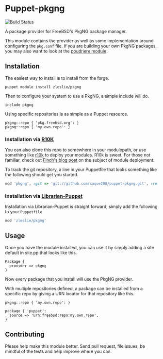 Puppet-pkgng
===

[![Build Status](https://travis-ci.org/xaque208/puppet-pkgng.png)](https://travis-ci.org/xaque208/puppet-pkgng)


A package provider for FreeBSD's PkgNG package manager.

This module contains the provider as well as some implementation around
configuring the `pkg.conf` file.  If you are building your own PkgNG packages,
you may also want to look at the [poudriere
module](https://github.com/xaque208/puppet-poudriere).

## Installation

The easiest way to install is to install from the forge.

```
puppet module install zleslie/pkgng
```

Then to configure your system to use a PkgNG, a simple include will do.

```Puppet
include pkgng
```

Using specific repositories is as simple as a Puppet resource.

```Puppet
pkgng::repo { 'pkg.freebsd.org': }
pkgng::repo { 'my.own.repo': }
```

### Installation via [R10K](https://github.com/adrienthebo/r10k)

You can also clone this repo to somewhere in your modulepath, or use something
like [r10k](https://github.com/adrienthebo/r10k) to deploy your modules.  R10k
is sweet.  For those not familiar, check out [Finch's blog
post](http://somethingsinistral.net/blog/rethinking-puppet-deployment/) on the
subject of module deployment.

To track the git repository, a line in your Puppetfile that looks something
like the following should get you started.

```Ruby
mod 'pkgng', :git => 'git://github.com/xaque208/puppet-pkgng.git', :ref => '0.2.0'
```

### Installation via [Librarian-Puppet](http://librarian-puppet.com/)

Installation via Librarian-Puppet is straight forward, simply add the
following to your `Puppetfile`

```Ruby
mod 'zleslie/pkgng'
```

## Usage

Once you have the module installed, you can use it by simply adding a site
default in site.pp that looks like this.

```Puppet
Package {
  provider => pkgng
}
```

Now every package that you install will use the PkgNG provider.

With multiple repositories defined, a package can be installed from a specific
repo by giving a URN locator for that repository like this.

```Puppet
pkgng::repo { 'my.own.repo': }

package { 'puppet':
  source => 'urn:freebsd:repo:my.own.repo',
}
```

## Contributing

Please help make this module better.  Send pull request, file issues, be
mindful of the tests and help improve where you can.

